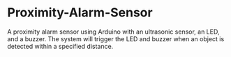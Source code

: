 # Proximity-Alarm-Sensor
A proximity alarm sensor using Arduino with an ultrasonic sensor, an LED, and a buzzer. The system will trigger the LED and buzzer when an object is detected within a specified distance.
